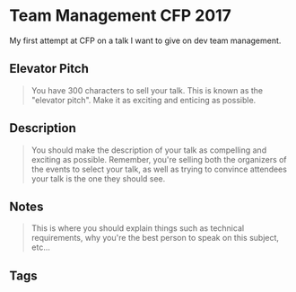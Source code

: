 # Team Management CFP 2017

My first attempt at CFP on a talk I want to give on dev team management.

## Elevator Pitch
> You have 300 characters to sell your talk. This is known as the "elevator pitch". Make it as exciting and enticing as possible.

## Description
> You should make the description of your talk as compelling and exciting as possible. Remember, you're selling both the organizers of the events to select your talk, as well as trying to convince attendees your talk is the one they should see.

## Notes
> This is where you should explain things such as technical requirements, why you're the best person to speak on this subject, etc...

## Tags
